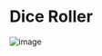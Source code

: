 # Dice Roller

![image](https://github.com/emycspri/AddAButtomToAnApp/assets/127248691/92de92e0-9a04-4a5d-8f92-12af9f6f62ff)
